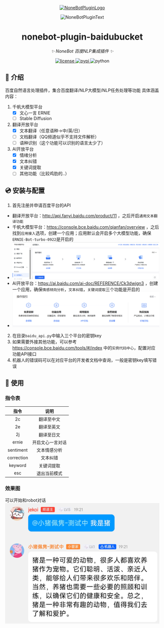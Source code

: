 <div align="center">
  <a href="https://v2.nonebot.dev/store"><img src="https://github.com/A-kirami/nonebot-plugin-template/blob/resources/nbp_logo.png" width="180" height="180" alt="NoneBotPluginLogo"></a>
  <br>
  <p><img src="https://github.com/A-kirami/nonebot-plugin-template/blob/resources/NoneBotPlugin.svg" width="240" alt="NoneBotPluginText"></p>
</div>

<div align="center">

# nonebot-plugin-baidubucket

_✨ NoneBot 百度NLP集成插件 ✨_


<a href="./LICENSE">
    <img src="https://img.shields.io/github/license/JekoQ/nonebot-plugin-baidubucket.svg" alt="license">
</a>
<a href="https://pypi.python.org/pypi/nonebot-plugin-baidubucket">
    <img src="https://img.shields.io/pypi/v/nonebot-plugin-baidubucket.svg" alt="pypi">
</a>
<img src="https://img.shields.io/badge/python-3.10+-blue.svg" alt="python">

</div>


## 📖 介绍


百度自然语言处理插件，集合百度翻译/NLP大模型/NLP任务处理等功能
具体涵盖内容：
1. 千帆大模型平台
   - [x] 文心一言 ERNIE
   - [ ] Stable Diffusion
2. 翻译开放平台
   - [x] 文本翻译（任意语种->中/英/日）
   - [ ] 文档翻译（QQ频道似乎不支持文件解析）
   - [ ] 语种识别（这个功能可以识别的语言太少了）
3. AI开放平台
   - [x] 情绪分析
   - [x] 文本纠错
   - [x] 关键词提取
   - [ ] 其他功能（比较鸡肋的..） 

## 💿 安装与配置

1. 首先注册并申请百度平台的API
* 翻译开放平台：http://api.fanyi.baidu.com/product/11 ，之后开启`通用文本翻译功能`
* 千帆大模型平台：https://console.bce.baidu.com/qianfan/overview ，之后找到`应用接入`选项，创建一个应用；应用默认会开启多个大模型功能，确保`ERNIE-Bot-turbo-0922`是开启的
* ![qianfan](https://github.com/JekoQ/nonebot-plugin-baidubucket/blob/master/images/qianfan.png)
* AI开放平台：https://ai.baidu.com/ai-doc/REFERENCE/Ck3dwjgn3 ，创建一个应用，确保`情感倾向分析`，`文本纠错`，`关键词提取`三个功能是开启的
* ![nlp](https://github.com/JekoQ/nonebot-plugin-baidubucket/blob/master/images/nlp.png)
2. 在目录`baidu_api.py`中输入三个平台的密钥key
3. 如果需要外接其他功能，可以参考 https://console.bce.baidu.com/tools/#/index 中的`实例代码中心`，配置对应功能API接口
4. 机器人的错误码可以在对应平台的开发者文档中查询，一般是密钥key填写错误


## 🎉 使用
### 指令表
| 指令  | 说明 |
|:----:|:----:|
|  2c | 翻译至中文 |
|  2e | 翻译至英文 |
|  2j | 翻译至日文 |
|  ernie | 开启文心一言对话 |
|  sentiment | 文本情感分析 |
|  correction | 文本纠错 |
|  keyword | 关键词提取 |
|  esc | 退出当前模式 |

### 效果图
可以开始和robot对话
![qq](https://github.com/JekoQ/nonebot-plugin-baidubucket/blob/master/images/qq.png)

